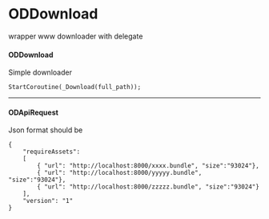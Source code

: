 # ODDownload
wrapper www downloader with delegate

#### ODDownload

Simple downloader
    
    StartCoroutine(_Download(full_path));
---

#### ODApiRequest

Json format should be

    {
        "requireAssets": 
        [
            { "url": "http://localhost:8000/xxxx.bundle", "size":"93024"},
            { "url": "http://localhost:8000/yyyyy.bundle", "size":"93024"},
            { "url": "http://localhost:8000/zzzzz.bundle", "size":"93024"}
        ],
        "version": "1"
    }
